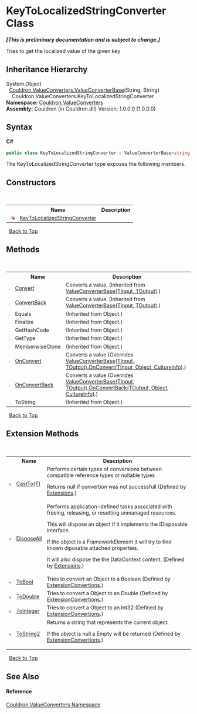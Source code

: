 # KeyToLocalizedStringConverter Class
 _**\[This is preliminary documentation and is subject to change.\]**_

Tries to get the localized value of the given key


## Inheritance Hierarchy
System.Object<br />&nbsp;&nbsp;<a href="T_Couldron_ValueConverters_ValueConverterBase_2">Couldron.ValueConverters.ValueConverterBase</a>(String, String)<br />&nbsp;&nbsp;&nbsp;&nbsp;Couldron.ValueConverters.KeyToLocalizedStringConverter<br />
**Namespace:**&nbsp;<a href="N_Couldron_ValueConverters">Couldron.ValueConverters</a><br />**Assembly:**&nbsp;Couldron (in Couldron.dll) Version: 1.0.0.0 (1.0.0.0)

## Syntax

**C#**<br />
``` C#
public class KeyToLocalizedStringConverter : ValueConverterBase<string, string>
```

The KeyToLocalizedStringConverter type exposes the following members.


## Constructors
&nbsp;<table><tr><th></th><th>Name</th><th>Description</th></tr><tr><td>![Public method](media/pubmethod.gif "Public method")</td><td><a href="M_Couldron_ValueConverters_KeyToLocalizedStringConverter__ctor">KeyToLocalizedStringConverter</a></td><td /></tr></table>&nbsp;
<a href="#keytolocalizedstringconverter-class">Back to Top</a>

## Methods
&nbsp;<table><tr><th></th><th>Name</th><th>Description</th></tr><tr><td>![Public method](media/pubmethod.gif "Public method")</td><td><a href="M_Couldron_ValueConverters_ValueConverterBase_2_Convert">Convert</a></td><td>
Converts a value.
 (Inherited from <a href="T_Couldron_ValueConverters_ValueConverterBase_2">ValueConverterBase(TInput, TOutput)</a>.)</td></tr><tr><td>![Public method](media/pubmethod.gif "Public method")</td><td><a href="M_Couldron_ValueConverters_ValueConverterBase_2_ConvertBack">ConvertBack</a></td><td>
Converts a value.
 (Inherited from <a href="T_Couldron_ValueConverters_ValueConverterBase_2">ValueConverterBase(TInput, TOutput)</a>.)</td></tr><tr><td>![Public method](media/pubmethod.gif "Public method")</td><td>Equals</td><td> (Inherited from Object.)</td></tr><tr><td>![Protected method](media/protmethod.gif "Protected method")</td><td>Finalize</td><td> (Inherited from Object.)</td></tr><tr><td>![Public method](media/pubmethod.gif "Public method")</td><td>GetHashCode</td><td> (Inherited from Object.)</td></tr><tr><td>![Public method](media/pubmethod.gif "Public method")</td><td>GetType</td><td> (Inherited from Object.)</td></tr><tr><td>![Protected method](media/protmethod.gif "Protected method")</td><td>MemberwiseClone</td><td> (Inherited from Object.)</td></tr><tr><td>![Protected method](media/protmethod.gif "Protected method")</td><td><a href="M_Couldron_ValueConverters_KeyToLocalizedStringConverter_OnConvert">OnConvert</a></td><td>
Converts a value
 (Overrides <a href="M_Couldron_ValueConverters_ValueConverterBase_2_OnConvert">ValueConverterBase(TInput, TOutput).OnConvert(TInput, Object, CultureInfo)</a>.)</td></tr><tr><td>![Protected method](media/protmethod.gif "Protected method")</td><td><a href="M_Couldron_ValueConverters_KeyToLocalizedStringConverter_OnConvertBack">OnConvertBack</a></td><td>
Converts a value
 (Overrides <a href="M_Couldron_ValueConverters_ValueConverterBase_2_OnConvertBack">ValueConverterBase(TInput, TOutput).OnConvertBack(TOutput, Object, CultureInfo)</a>.)</td></tr><tr><td>![Public method](media/pubmethod.gif "Public method")</td><td>ToString</td><td> (Inherited from Object.)</td></tr></table>&nbsp;
<a href="#keytolocalizedstringconverter-class">Back to Top</a>

## Extension Methods
&nbsp;<table><tr><th></th><th>Name</th><th>Description</th></tr><tr><td>![Public Extension Method](media/pubextension.gif "Public Extension Method")</td><td><a href="M_Couldron_Extensions_CastTo__1">CastTo(T)</a></td><td>
Performs certain types of conversions between compatible reference types or nullable types 

 Returns null if convertion was not successfull
 (Defined by <a href="T_Couldron_Extensions">Extensions</a>.)</td></tr><tr><td>![Public Extension Method](media/pubextension.gif "Public Extension Method")</td><td><a href="M_Couldron_Extensions_DisposeAll">DisposeAll</a></td><td>
Performs application-defined tasks associated with freeing, releasing, or resetting unmanaged resources. 

 This will dispose an object if it implements the IDisposable interface. 

 If the object is a FrameworkElement it will try to find known diposable attached properties. 

 It will also dispose the the DataContext content.
 (Defined by <a href="T_Couldron_Extensions">Extensions</a>.)</td></tr><tr><td>![Public Extension Method](media/pubextension.gif "Public Extension Method")</td><td><a href="M_Couldron_ExtensionConvertions_ToBool">ToBool</a></td><td>
Tries to convert an Object to a Boolean
 (Defined by <a href="T_Couldron_ExtensionConvertions">ExtensionConvertions</a>.)</td></tr><tr><td>![Public Extension Method](media/pubextension.gif "Public Extension Method")</td><td><a href="M_Couldron_ExtensionConvertions_ToDouble">ToDouble</a></td><td>
Tries to convert a Object to an Double
 (Defined by <a href="T_Couldron_ExtensionConvertions">ExtensionConvertions</a>.)</td></tr><tr><td>![Public Extension Method](media/pubextension.gif "Public Extension Method")</td><td><a href="M_Couldron_ExtensionConvertions_ToInteger">ToInteger</a></td><td>
Tries to convert a Object to an Int32
 (Defined by <a href="T_Couldron_ExtensionConvertions">ExtensionConvertions</a>.)</td></tr><tr><td>![Public Extension Method](media/pubextension.gif "Public Extension Method")</td><td><a href="M_Couldron_ExtensionConvertions_ToString2">ToString2</a></td><td>
Returns a string that represents the current object. 

 If the object is null a Empty will be returned
 (Defined by <a href="T_Couldron_ExtensionConvertions">ExtensionConvertions</a>.)</td></tr></table>&nbsp;
<a href="#keytolocalizedstringconverter-class">Back to Top</a>

## See Also


#### Reference
<a href="N_Couldron_ValueConverters">Couldron.ValueConverters Namespace</a><br />